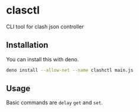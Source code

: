 # clasctl

CLI tool for clash json controller

## Installation

You can install this with deno.

```sh
deno install --allow-net --name clashctl main.js
```

## Usage

Basic commands are `delay` `get` and `set`.
